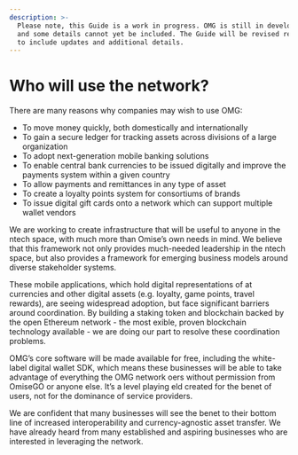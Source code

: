 ```yaml
---
description: >-
  Please note, this Guide is a work in progress. OMG is still in development,
  and some details cannot yet be included. The Guide will be revised regularly
  to include updates and additional details.
---
```


# Who will use the network?

There are many reasons why companies may wish to use OMG:  


* To move money quickly, both domestically and internationally
* To gain a secure ledger for tracking assets across divisions of a large organization
* To adopt next-generation mobile banking solutions
* To enable central bank currencies to be issued digitally and improve the payments system within a given country
* To allow payments and remittances in any type of asset
* To create a loyalty points system for consortiums of brands
* To issue digital gift cards onto a network which can support multiple wallet vendors

We are working to create infrastructure that will be useful to anyone in the ntech space, with much more than Omise’s own needs in mind. We believe that this framework not only provides much-needed leadership in the ntech space, but also provides a framework for emerging business models around diverse stakeholder systems.  


These mobile applications, which hold digital representations of at currencies and other digital assets \(e.g. loyalty, game points, travel rewards\), are seeing widespread adoption, but face significant barriers around coordination. By building a staking token and blockchain backed by the open Ethereum network - the most exible, proven blockchain technology available - we are doing our part to resolve these coordination problems.  


OMG’s core software will be made available for free, including the white-label digital wallet SDK, which means these businesses will be able to take advantage of everything the OMG network oers without permission from OmiseGO or anyone else. It’s a level playing eld created for the benet of users, not for the dominance of service providers.  


We are confident that many businesses will see the benet to their bottom line of increased interoperability and currency-agnostic asset transfer. We have already heard from many established and aspiring businesses who are interested in leveraging the network.  


